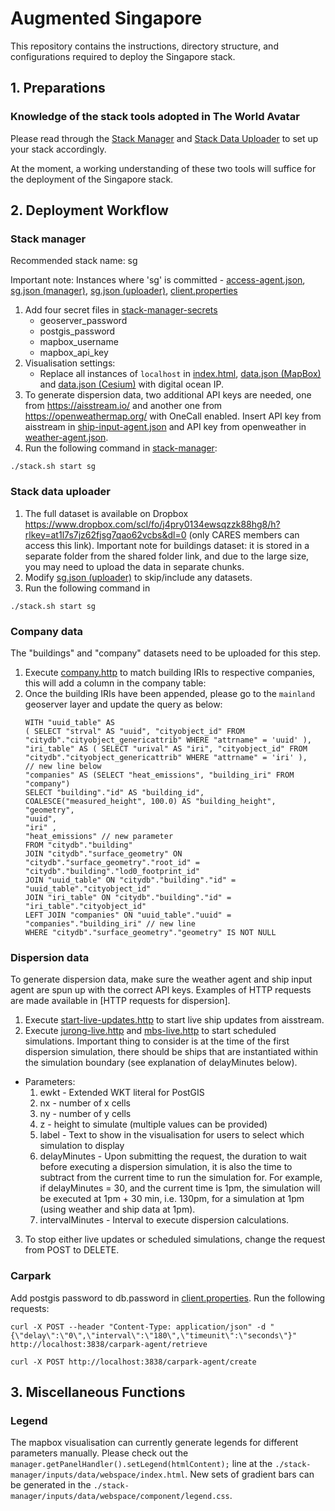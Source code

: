 # Augmented Singapore
This repository contains the instructions, directory structure, and configurations required to deploy the Singapore stack. 

## 1. Preparations
### Knowledge of the stack tools adopted in The World Avatar
Please read through the [Stack Manager](https://github.com/cambridge-cares/TheWorldAvatar/tree/main/Deploy/stacks/dynamic/stack-manager) and [Stack Data Uploader](https://github.com/cambridge-cares/TheWorldAvatar/tree/main/Deploy/stacks/dynamic/stack-data-uploader) to set up your stack accordingly.

At the moment, a working understanding of these two tools will suffice for the deployment of the Singapore stack.

## 2. Deployment Workflow
### Stack manager
Recommended stack name: sg

Important note: Instances where 'sg' is committed - [access-agent.json], [sg.json (manager)], [sg.json (uploader)], [client.properties]
1) Add four secret files in [stack-manager-secrets]
    - geoserver_password
	- postgis_password
	- mapbox_username
	- mapbox_api_key
2) Visualisation settings: 
    - Replace all instances of `localhost` in [index.html], [data.json (MapBox)] and [data.json (Cesium)] with digital ocean IP.
3) To generate dispersion data, two additional API keys are needed, one from https://aisstream.io/ and another one from https://openweathermap.org/ with OneCall enabled. Insert API key from aisstream in [ship-input-agent.json] and API key from openweather in [weather-agent.json].
4) Run the following command in [stack-manager]:
```
./stack.sh start sg
```

### Stack data uploader
1) The full dataset is available on Dropbox https://www.dropbox.com/scl/fo/j4pry0134ewsqzzk88hg8/h?rlkey=at1l7s7jz62fjsg7qao62vcbs&dl=0 (only CARES members can access this link). Important note for buildings dataset: it is stored in a separate folder from the shared folder link, and due to the large size, you may need to upload the data in separate chunks.
2) Modify [sg.json (uploader)] to skip/include any datasets.
3) Run the following command in 
```
./stack.sh start sg
```

### Company data
The "buildings" and "company" datasets need to be uploaded for this step. 
1) Execute [company.http] to match building IRIs to respective companies, this will add a column in the company table:
2) Once the building IRIs have been appended, please go to the `mainland` geoserver layer and update the query as below:
    ```
    WITH "uuid_table" AS 
    ( SELECT "strval" AS "uuid", "cityobject_id" FROM "citydb"."cityobject_genericattrib" WHERE "attrname" = 'uuid' ), 
    "iri_table" AS ( SELECT "urival" AS "iri", "cityobject_id" FROM "citydb"."cityobject_genericattrib" WHERE "attrname" = 'iri' ), 
    // new line below
    "companies" AS (SELECT "heat_emissions", "building_iri" FROM "company") 
    SELECT "building"."id" AS "building_id", 
    COALESCE("measured_height", 100.0) AS "building_height", 
    "geometry", 
    "uuid", 
    "iri" ,
    "heat_emissions" // new parameter
    FROM "citydb"."building" 
    JOIN "citydb"."surface_geometry" ON "citydb"."surface_geometry"."root_id" = "citydb"."building"."lod0_footprint_id" 
    JOIN "uuid_table" ON "citydb"."building"."id" = "uuid_table"."cityobject_id" 
    JOIN "iri_table" ON "citydb"."building"."id" = "iri_table"."cityobject_id"
    LEFT JOIN "companies" ON "uuid_table"."uuid" = "companies"."building_iri" // new line
    WHERE "citydb"."surface_geometry"."geometry" IS NOT NULL
    ```

### Dispersion data
To generate dispersion data, make sure the weather agent and ship input agent are spun up with the correct API keys. Examples of HTTP requests are made available in [HTTP requests for dispersion]. 

1) Execute [start-live-updates.http] to start live ship updates from aisstream.
2) Execute [jurong-live.http] and [mbs-live.http] to start scheduled simulations. Important thing to consider is at the time of the first dispersion simulation, there should be ships that are instantiated within the simulation boundary (see explanation of delayMinutes below).
- Parameters:
    1) ewkt - Extended WKT literal for PostGIS
    2) nx - number of x cells
    3) ny - number of y cells
    4) z - height to simulate (multiple values can be provided)
    5) label - Text to show in the visualisation for users to select which simulation to display
    6) delayMinutes - Upon submitting the request, the duration to wait before executing a dispersion simulation, it is also the time to subtract from the current time to run the simulation for. For example, if delayMinutes = 30, and the current time is 1pm, the simulation will be executed at 1pm + 30 min, i.e. 130pm, for a simulation at 1pm (using weather and ship data at 1pm).
    7) intervalMinutes - Interval to execute dispersion calculations.

3) To stop either live updates or scheduled simulations, change the request from POST to DELETE.

### Carpark
Add postgis password to db.password in [client.properties].
Run the following requests:
```
curl -X POST --header "Content-Type: application/json" -d "{\"delay\":\"0\",\"interval\":\"180\",\"timeunit\":\"seconds\"}" http://localhost:3838/carpark-agent/retrieve
```

```
curl -X POST http://localhost:3838/carpark-agent/create
```
## 3. Miscellaneous Functions
### Legend
The mapbox visualisation can currently generate legends for different parameters manually. Please  check out the `manager.getPanelHandler().setLegend(htmlContent);` line at the `./stack-manager/inputs/data/webspace/index.html`.
New sets of gradient bars can be generated in the `./stack-manager/inputs/data/webspace/component/legend.css`.

[access-agent.json]: ./stack-manager/inputs/config/services/access-agent.json
[sg.json (manager)]: ./stack-manager/inputs/config/sg.json
[sg.json (uploader)]: ./stack-data-uploader/inputs/config/sg.json
[stack-manager-secrets]: ./stack-manager/inputs/secrets/
[index.html]: ./stack-manager/inputs/data/webspace/index.html
[data.json (MapBox)]: ./stack-manager/inputs/data/webspace/data.json
[data.json (Cesium)]: ./stack-manager/inputs/data/webspace/3d/data.json
[stack-manager]: ./stack-manager/
[stack-data-uploader]: ./stack-data-uploader/
[ship-input-agent.json]: ./stack-manager/inputs/config/services/ship-input-agent.json
[weather-agent.json]: ./stack-manager/inputs/config/services/weather-agent.json
[company.http]: <./HTTP requests for dispersion/company.http>
[start-live-updates.http]: <./HTTP requests for dispersion/start-live-updates.http>
[jurong-live.http]: <./HTTP requests for dispersion/jurong-live.http>
[mbs-live.http]: <./HTTP requests for dispersion/mbs-live.http>
[dispersion-interactor.json]: ./stack-manager/inputs/config/services/dispersion-interactor.json
[client.properties]: ./carpark_config/client.properties